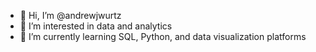 - 👋 Hi, I’m @andrewjwurtz
- 👀 I’m interested in data and analytics
- 🌱 I’m currently learning SQL, Python, and data visualization platforms

<!---
andrewjwurtz/andrewjwurtz is a ✨ special ✨ repository because its `README.md` (this file) appears on your GitHub profile.
You can click the Preview link to take a look at your changes.
--->
